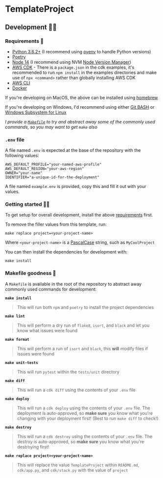 # TemplateProject

## Development 🧑‍💻

### Requirements 📝

* [Python 3.6.2+](https://www.python.org/downloads/) (I recommend using [pyenv](https://github.com/pyenv/pyenv) to handle Python versions)
* [Poetry](https://github.com/python-poetry/poetry)
* [Node 14](https://nodejs.org/en/) (I recommend using NVM [Node Version Manager](https://github.com/nvm-sh/nvm))
* [AWS CDK](https://docs.aws.amazon.com/cdk/latest/guide/getting_started.html) - There is a `package.json` in the cdk examples, it's recommended to run `npm install` in the examples directories and make use of `npx <command>` rather than globally installing AWS CDK
* [AWS CLI](https://docs.aws.amazon.com/cli/latest/userguide/cli-chap-welcome.html)
* [Docker](https://docs.docker.com/get-docker/)

If you're developing on MacOS, the above can be installed using [homebrew](https://brew.sh/)

If you're developing on Windows, I'd recommend using either [Git BASH](https://gitforwindows.org/) or [Windows Subsystem for Linux](https://docs.microsoft.com/en-us/windows/wsl/install-win10)

_I provide a [`Makefile`](./Makefile) to try and abstract away some of the commonly used commands, so you may want to get `make` also_

### `.env` file

A file named `.env` is expected at the base of the repository with the following values:

```
AWS_DEFAULT_PROFILE="your-named-aws-profile"
AWS_DEFAULT_REGION="your-aws-region"
OWNER="your-name"
IDENTIFIER="a-unique-id-for-the-deployment"
```

A file named `example.env` is provided, copy this and fill it out with your values.

### Getting started 🏃‍♀️

To get setup for overall development, install the above [requirements](#requirements) first.

To remove the filler values from this template, run:

```console
make replace project=<your-project-name>
```

Where `<your-project-name>` is a [PascalCase][] string, such as `MyCoolProject`

[PascalCase]: https://techterms.com/definition/pascalcase#:~:text=PascalCase%20is%20a%20naming%20convention,in%20PascalCase%20is%20always%20capitalized

You can then install the dependencies for development with:

```console
make install
```

### Makefile goodness 🤌

A `Makefile` is available in the root of the repository to abstract away commonly used commands for development:

**`make install`**

> This will run both `npm` and `poetry` to install the project dependencies

**`make lint`**

> This will perform a dry run of `flake8`, `isort`, and `black` and let you know what issues were found

**`make format`**

> This will perform a run of `isort` and `black`, this **will** modify files if issues were found

**`make unit-tests`**

> This will run `pytest` within the `tests/unit` directory

**`make diff`**

> This will run a `cdk diff` using the contents of your `.env` file

**`make deploy`**

> This will run a `cdk deploy` using the contents of your `.env` file. The deployment is auto-approved, so **make sure** you know what you're changing with your deployment first! (Best to run `make diff` to check!)

**`make destroy`**

> This will run a `cdk destroy` using the contents of your `.env` file. The destroy is auto-approved, so **make sure** you know what you're destroying first!

**`make replace project=<your-project-name>`**

> This will replace the value `TemplateProject` within `README.md`, `cdk/app.py`, and `cdk/stack.py` with the value of `project`
